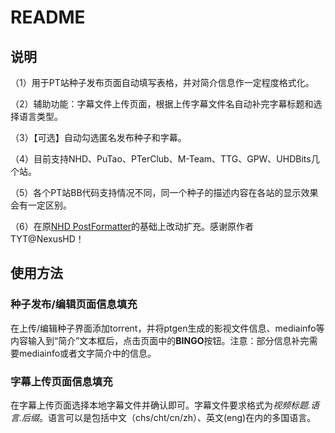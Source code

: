 # README

## 说明

（1）用于PT站种子发布页面自动填写表格，并对简介信息作一定程度格式化。

（2）辅助功能：字幕文件上传页面，根据上传字幕文件名自动补完字幕标题和选择语言类型。

（3）【可选】自动勾选匿名发布种子和字幕。

（4）目前支持NHD、PuTao、PTerClub、M-Team、TTG、GPW、UHDBits几个站。

（5）各个PT站BB代码支持情况不同，同一个种子的描述内容在各站的显示效果会有一定区别。

（6）在原[NHD PostFormatter](https://update.greasyfork.org/scripts/36224/Post%20Formatter.user.js)的基础上改动扩充。感谢原作者TYT@NexusHD！

## 使用方法

### 种子发布/编辑页面信息填充

在上传/编辑种子界面添加torrent，并将ptgen生成的影视文件信息、mediainfo等内容输入到“简介”文本框后，点击页面中的**BINGO**按钮。注意：部分信息补完需要mediainfo或者文字简介中的信息。

### 字幕上传页面信息填充

在字幕上传页面选择本地字幕文件并确认即可。字幕文件要求格式为*视频标题.语言.后缀*。语言可以是包括中文（chs/cht/cn/zh）、英文(eng)在内的多国语言。
